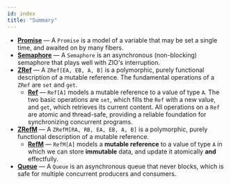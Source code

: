 ```yaml
---
id: index
title: "Summary"
---
```


- **[Promise](promise.md)** — A `Promise` is a model of a variable that may be set a single time, and awaited on by many fibers.
- **[Semaphore](semaphore.md)** — A `Semaphore` is an asynchronous (non-blocking) semaphore that plays well with ZIO's interruption.
- **[ZRef](zref.md)** — A `ZRef[EA, EB, A, B]` is a polymorphic, purely functional description of a mutable reference. The fundamental operations of a `ZRef` are `set` and `get`.
  + **[Ref](ref.md)** — `Ref[A]` models a mutable reference to a value of type `A`. The two basic operations are `set`, which fills the `Ref` with a new value, and `get`, which retrieves its current content. All operations on a `Ref` are atomic and thread-safe, providing a reliable foundation for synchronizing concurrent programs.
- **[ZRefM](zrefm.md)** — A `ZRefM[RA, RB, EA, EB, A, B]` is a polymorphic, purely functional description of a mutable reference. 
  + **[RefM](refm.md)** — `RefM[A]` models a **mutable reference** to a value of type `A` in which we can store **immutable** data, and update it atomically **and** effectfully.
- **[Queue](queue.md)** — A `Queue` is an asynchronous queue that never blocks, which is safe for multiple concurrent producers and consumers.
